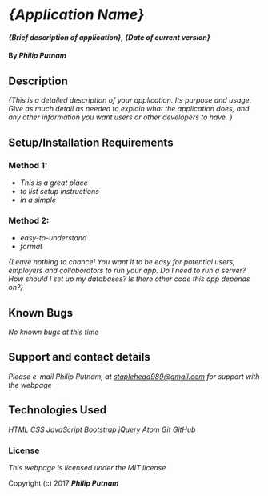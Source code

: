 # _{Application Name}_

#### _{Brief description of application}, {Date of current version}_

#### By _**Philip Putnam**_

## Description

_{This is a detailed description of your application. Its purpose and usage.  Give as much detail as needed to explain what the application does, and any other information you want users or other developers to have. }_

## Setup/Installation Requirements

### Method 1:
* _This is a great place_
* _to list setup instructions_
* _in a simple_

### Method 2:
* _easy-to-understand_
* _format_

_{Leave nothing to chance! You want it to be easy for potential users, employers and collaborators to run your app. Do I need to run a server? How should I set up my databases? Is there other code this app depends on?}_

## Known Bugs

_No known bugs at this time_

## Support and contact details

_Please e-mail Philip Putnam, at staplehead989@gmail.com for support with the webpage_

## Technologies Used

_HTML_
_CSS_
_JavaScript_
_Bootstrap_
_jQuery_
_Atom_
_Git_
_GitHub_

### License

*This webpage is licensed under the MIT license*

Copyright (c) 2017 **_Philip Putnam_**
